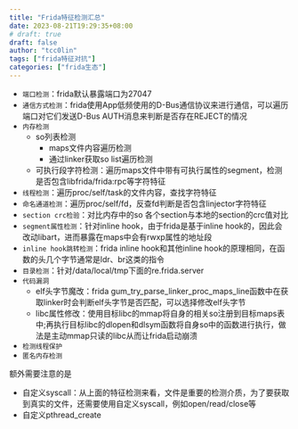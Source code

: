 ```yaml
---
title: "Frida特征检测汇总"
date: 2023-08-21T19:29:35+08:00
# draft: true
draft: false
author: "tcc0lin"
tags: ["frida特征对抗"]
categories: ["frida生态"]
---
```


- `端口检测`：frida默认暴露端口为27047
- `通信方式检测`：frida使用App低频使用的D-Bus通信协议来进行通信，可以遍历端口对它们发送D-Bus AUTH消息来判断是否存在REJECT的情况
- `内存检测`
    - so列表检测
        - maps文件内容遍历检测
        - 通过linker获取so list遍历检测
    - 可执行段字符检测：遍历maps文件中带有可执行属性的segment，检测是否包含libfrida/frida:rpc等字符特征
- `线程检测`：遍历proc/self/task的文件内容，查找字符特征
- `命名通道检测`：遍历proc/self/fd，反查fd判断是否包含linjector字符特征
- `section crc检验`：对比内存中的so 各个section与本地的section的crc值对比
- `segment属性检测`：针对inline hook，由于frida是基于inline hook的，因此会改动libart，进而暴露在maps中会有rwxp属性的地址段
- `inline hook跳转检测`：frida inline hook和其他inline hook的原理相同，在函数的头几个字节通常是ldr、br这类的指令
- `目录检测`：针对/data/local/tmp下面的re.frida.server
- `代码漏洞`
    - elf头字节魔改：frida gum_try_parse_linker_proc_maps_line函数中在获取linker时会判断elf头字节是否匹配，可以选择修改elf头字节
    - libc属性修改：使用目标libc的mmap将自身的相关so注册到目标maps表中;再执行目标libc的dlopen和dlsym函数将自身so中的函数进行执行，做法是主动mmap只读的libc从而让frida启动崩溃
- `检测线程保护`
- `匿名内存检测`

额外需要注意的是
- 自定义syscall：从上面的特征检测来看，文件是重要的检测介质，为了要获取到真实的文件，还需要使用自定义syscall，例如open/read/close等
- 自定义pthread_create